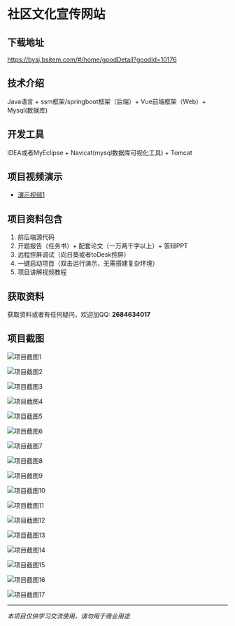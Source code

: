 # 社区文化宣传网站

## 下载地址
https://bysj.bsitem.com/#/home/goodDetail?goodId=10176

## 技术介绍
Java语言 + ssm框架/springboot框架（后端）+ Vue前端框架（Web）+ Mysql(数据库)

## 开发工具
IDEA或者MyEclipse + Navicat(mysql数据库可视化工具) + Tomcat

## 项目视频演示
- [演示视频1](https://graduation-images.oss-cn-beijing.aliyuncs.com/videos/828%E5%A5%97ssm%E5%BD%95%E5%83%8F/10176_ssm019%E7%A4%BE%E5%8C%BA%E6%96%87%E5%8C%96%E5%AE%A3%E4%BC%A0%E7%BD%91%E7%AB%99%E5%BD%95%E5%83%8F.mp4)

## 项目资料包含
1. 前后端源代码
2. 开题报告（任务书）+ 配套论文（一万两千字以上）+ 答辩PPT
3. 远程控屏调试（向日葵或者toDesk控屏）
4. 一键启动项目（双击运行演示，无需搭建复杂环境）
5. 项目讲解视频教程

## 获取资料
获取资料或者有任何疑问，欢迎加QQ: **2684634017**

## 项目截图
![项目截图1](https://graduation-images.oss-cn-beijing.aliyuncs.com/图片/10176/毕设论坛项目主图.jpg)

![项目截图2](https://graduation-images.oss-cn-beijing.aliyuncs.com/图片/10176/1.png)

![项目截图3](https://graduation-images.oss-cn-beijing.aliyuncs.com/图片/10176/2.png)

![项目截图4](https://graduation-images.oss-cn-beijing.aliyuncs.com/图片/10176/3.png)

![项目截图5](https://graduation-images.oss-cn-beijing.aliyuncs.com/图片/10176/4.png)

![项目截图6](https://graduation-images.oss-cn-beijing.aliyuncs.com/图片/10176/5.png)

![项目截图7](https://graduation-images.oss-cn-beijing.aliyuncs.com/图片/10176/6.png)

![项目截图8](https://graduation-images.oss-cn-beijing.aliyuncs.com/图片/10176/7.png)

![项目截图9](https://graduation-images.oss-cn-beijing.aliyuncs.com/图片/10176/8.png)

![项目截图10](https://graduation-images.oss-cn-beijing.aliyuncs.com/图片/10176/9.png)

![项目截图11](https://graduation-images.oss-cn-beijing.aliyuncs.com/图片/10176/10.png)

![项目截图12](https://graduation-images.oss-cn-beijing.aliyuncs.com/图片/10176/11.png)

![项目截图13](https://graduation-images.oss-cn-beijing.aliyuncs.com/图片/10176/12.png)

![项目截图14](https://graduation-images.oss-cn-beijing.aliyuncs.com/图片/10176/13.png)

![项目截图15](https://graduation-images.oss-cn-beijing.aliyuncs.com/图片/10176/14.png)

![项目截图16](https://graduation-images.oss-cn-beijing.aliyuncs.com/图片/10176/15.png)

![项目截图17](https://graduation-images.oss-cn-beijing.aliyuncs.com/图片/10176/16.png)

---
*本项目仅供学习交流使用，请勿用于商业用途*
